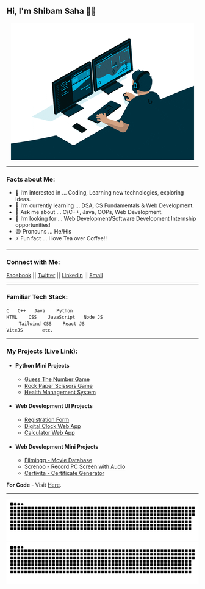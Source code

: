 ## Hi, I'm Shibam Saha 👋🏻

<div align="center">
  <img src="./media/coding.gif" width="480" height="360"/>
</div>

<hr>

### Facts about Me:
- 👀 I’m interested in ... Coding, Learning new technologies, exploring ideas.
- 🌱 I’m currently learning ... DSA, CS Fundamentals & Web Development.
- 💬 Ask me about ... C/C++, Java, OOPs, Web Development.
- 💞️ I’m looking for ... Web Development/Software Development Internship opportunities!
- 😄 Pronouns ... He/His
- ⚡ Fun fact ... I love Tea over Coffee!!

<hr>

### Connect with Me:
[Facebook](https://facebook.com/s4shibam)  ||  [Twitter](https://twitter.com/s4shibam)  ||  [Linkedin](https://linkedin.com/in/s4shibam)  ||  [Email](https://mail.google.com/mail/u/0/?fs=1&tf=cm&to=s4shibam%2Bwork@gmail.com)

<hr>

### Familiar Tech Stack:

`C` `  ` `C++` `  ` `Java` `   ` `Python` `        `\
`HTML` `   ` `CSS` `   ` `JavaScript` `  ` `Node JS`\
`    ` `Tailwind CSS` `   ` `React JS` `     `\
`ViteJS` `      ` `etc.`

<hr>

### My Projects (Live Link):
- #### Python Mini Projects
  - [Guess The Number Game](https://github.com/s4shibam/Python-Programming/tree/master/15.%20Mini%20Projects/Guess%20The%20Number)
  - [Rock Paper Scissors Game](https://github.com/s4shibam/Python-Programming/tree/master/15.%20Mini%20Projects/Rock%20Paper%20Scissors)
  - [Health Management System](https://github.com/s4shibam/Python-Programming/tree/master/15.%20Mini%20Projects/Health%20Management%20System)

- #### Web Development UI Projects
  - [Registration Form](https://s4shibam-registrationform.netlify.app)
  - [Digital Clock Web App](https://s4shibam-digitalclock.netlify.app)
  - [Calculator Web App](https://s4shibam-calculator.netlify.app)
 
- #### Web Development Mini Projects
  - [Filmingg - Movie Database](https://s4shibam-filmingg.netlify.app)
  - [Screnoo - Record PC Screen with Audio](https://s4shibam-screnoo.netlify.app)
  - [Certivita - Certificate Generator](https://s4shibam-certivita.netlify.app)

**For Code** - Visit [Here](https://github.com/s4shibam/Developed-Projects/tree/main/Web%20Development).

<hr>

![GitHub Snake Light](media/heatmap.svg#gh-light-mode-only)
![GitHub Snake dark](media/heatmap.svg#gh-dark-mode-only)

<!---
s4shibam/s4shibam is a ✨ special ✨ repository because its `README.md` (this file) appears on your GitHub profile.
You can click the Preview link to take a look at your changes.
--->
